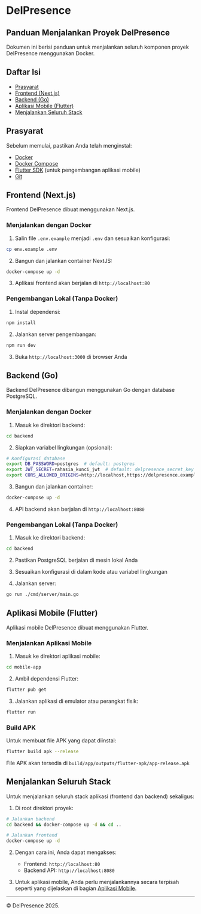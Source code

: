 # DelPresence

## Panduan Menjalankan Proyek DelPresence

Dokumen ini berisi panduan untuk menjalankan seluruh komponen proyek DelPresence menggunakan Docker.

## Daftar Isi

- [Prasyarat](#prasyarat)
- [Frontend (Next.js)](#frontend-nextjs)
- [Backend (Go)](#backend-go)
- [Aplikasi Mobile (Flutter)](#aplikasi-mobile-flutter)
- [Menjalankan Seluruh Stack](#menjalankan-seluruh-stack)

## Prasyarat

Sebelum memulai, pastikan Anda telah menginstal:

- [Docker](https://docs.docker.com/get-docker/)
- [Docker Compose](https://docs.docker.com/compose/install/)
- [Flutter SDK](https://flutter.dev/docs/get-started/install) (untuk pengembangan aplikasi mobile)
- [Git](https://git-scm.com/downloads)

## Frontend (Next.js)

Frontend DelPresence dibuat menggunakan Next.js.

### Menjalankan dengan Docker

1. Salin file `.env.example` menjadi `.env` dan sesuaikan konfigurasi:

```bash
cp env.example .env
```

2. Bangun dan jalankan container NextJS:

```bash
docker-compose up -d
```

3. Aplikasi frontend akan berjalan di `http://localhost:80`

### Pengembangan Lokal (Tanpa Docker)

1. Instal dependensi:

```bash
npm install
```

2. Jalankan server pengembangan:

```bash
npm run dev
```

3. Buka `http://localhost:3000` di browser Anda

## Backend (Go)

Backend DelPresence dibangun menggunakan Go dengan database PostgreSQL.

### Menjalankan dengan Docker

1. Masuk ke direktori backend:

```bash
cd backend
```

2. Siapkan variabel lingkungan (opsional):

```bash
# Konfigurasi database
export DB_PASSWORD=postgres  # default: postgres
export JWT_SECRET=rahasia_kunci_jwt  # default: delpresence_secret_key
export CORS_ALLOWED_ORIGINS=http://localhost,https://delpresence.example.com  # sesuaikan dengan domain frontend Anda
```

3. Bangun dan jalankan container:

```bash
docker-compose up -d
```

4. API backend akan berjalan di `http://localhost:8080`

### Pengembangan Lokal (Tanpa Docker)

1. Masuk ke direktori backend:

```bash
cd backend
```

2. Pastikan PostgreSQL berjalan di mesin lokal Anda

3. Sesuaikan konfigurasi di dalam kode atau variabel lingkungan

4. Jalankan server:

```bash
go run ./cmd/server/main.go
```

## Aplikasi Mobile (Flutter)

Aplikasi mobile DelPresence dibuat menggunakan Flutter.

### Menjalankan Aplikasi Mobile

1. Masuk ke direktori aplikasi mobile:

```bash
cd mobile-app
```

2. Ambil dependensi Flutter:

```bash
flutter pub get
```

3. Jalankan aplikasi di emulator atau perangkat fisik:

```bash
flutter run
```

### Build APK

Untuk membuat file APK yang dapat diinstal:

```bash
flutter build apk --release
```

File APK akan tersedia di `build/app/outputs/flutter-apk/app-release.apk`

## Menjalankan Seluruh Stack

Untuk menjalankan seluruh stack aplikasi (frontend dan backend) sekaligus:

1. Di root direktori proyek:

```bash
# Jalankan backend
cd backend && docker-compose up -d && cd ..

# Jalankan frontend
docker-compose up -d
```

2. Dengan cara ini, Anda dapat mengakses:

   - Frontend: `http://localhost:80`
   - Backend API: `http://localhost:8080`

3. Untuk aplikasi mobile, Anda perlu menjalankannya secara terpisah seperti yang dijelaskan di bagian [Aplikasi Mobile](#aplikasi-mobile-flutter).

---

© DelPresence 2025.
